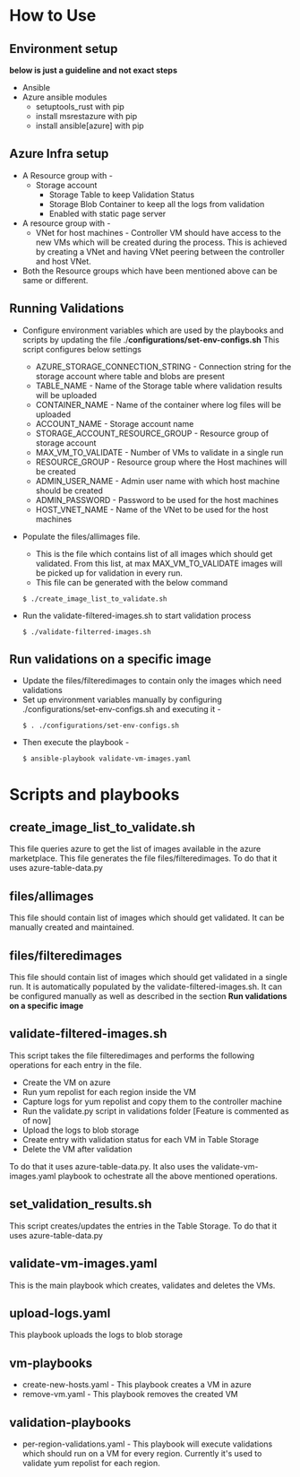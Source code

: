 # How to Use
## Environment setup 
**below is just a guideline and not exact steps**
* Ansible
* Azure ansible modules 
    * setuptools_rust with pip
    * install msrestazure with pip
    * install ansible[azure] with pip

## Azure Infra setup
* A Resource group with - 
    * Storage account
        * Storage Table to keep Validation Status
        * Storage Blob Container to keep all the logs from validation
        * Enabled with static page server
* A resource group with - 
    * VNet for host machines - Controller VM should have access to the new VMs which will be created during the process. This is achieved by creating a VNet and having VNet peering between the controller and host VNet.
* Both the Resource groups which have been mentioned above can be same or different.

## Running Validations
* Configure environment variables which are used by the playbooks and scripts by updating the file ./**configurations/set-env-configs.sh**
    This script configures below settings
    * AZURE_STORAGE_CONNECTION_STRING - Connection string for the storage account where table and blobs are present
    * TABLE_NAME - Name of the Storage table where validation results will be uploaded
    * CONTAINER_NAME - Name of the container where log files will be uploaded
    * ACCOUNT_NAME - Storage account name
    * STORAGE_ACCOUNT_RESOURCE_GROUP - Resource group of storage account
    * MAX_VM_TO_VALIDATE - Number of VMs to validate in a single run
    * RESOURCE_GROUP - Resource group where the Host machines will be created
    * ADMIN_USER_NAME - Admin user name with which host machine should be created
    * ADMIN_PASSWORD - Password to be used for the host machines
    * HOST_VNET_NAME - Name of the VNet to be used for the host machines

* Populate the files/allimages file.
    * This is the file which contains list of all images which should get validated. From this list, at max MAX_VM_TO_VALIDATE images will be picked up for validation in every run.
    * This file can be generated with the below command
    ```shell
    $ ./create_image_list_to_validate.sh
    ```

* Run the validate-filtered-images.sh to start validation process
    ```shell
    $ ./validate-filterred-images.sh
    ```

## Run validations on a specific image
* Update the files/filteredimages to contain only the images which need validations
* Set up environment variables manually by configuring ./configurations/set-env-configs.sh and executing it - 
    ```shell
    $ . ./configurations/set-env-configs.sh
    ````
* Then execute the playbook -
    ```shell
    $ ansible-playbook validate-vm-images.yaml
    ````

# Scripts and playbooks 
## create_image_list_to_validate.sh
This file queries azure to get the list of images available in the azure marketplace. This file generates the file files/filteredimages. To do that it uses azure-table-data.py 

## files/allimages
This file should contain list of images which should get validated. It can be manually created and maintained.

## files/filteredimages
This file should contain list of images which should get validated in a single run. It is automatically populated by the validate-filtered-images.sh. It can be configured manually as well as described in the section **Run validations on a specific image**

## validate-filtered-images.sh
This script takes the file filteredimages and performs the following operations for each entry in the file.
* Create the VM on azure
* Run yum repolist for each region inside the VM
* Capture logs for yum repolist and copy them to the controller machine
* Run the validate.py script in validations folder [Feature is commented as of now]
* Upload the logs to blob storage
* Create entry with validation status for each VM in Table Storage
* Delete the VM after validation

To do that it uses azure-table-data.py. It also uses the validate-vm-images.yaml playbook to ochestrate all the above mentioned operations.

## set_validation_results.sh
This script creates/updates the entries in the Table Storage. To do that it uses azure-table-data.py 


## validate-vm-images.yaml
This is the main playbook which creates, validates and deletes the VMs.

## upload-logs.yaml
This playbook uploads the logs to blob storage

## vm-playbooks
* create-new-hosts.yaml - This playbook creates a VM in azure
* remove-vm.yaml - This playbook removes the created VM

## validation-playbooks
* per-region-validations.yaml - This playbook will execute validations which should run on a VM for every region. Currently it's used to validate yum repolist for each region.

